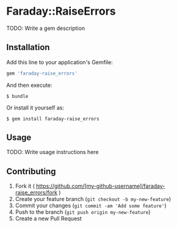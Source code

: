 # Faraday::RaiseErrors

TODO: Write a gem description

## Installation

Add this line to your application's Gemfile:

```ruby
gem 'faraday-raise_errors'
```

And then execute:

    $ bundle

Or install it yourself as:

    $ gem install faraday-raise_errors

## Usage

TODO: Write usage instructions here

## Contributing

1. Fork it ( https://github.com/[my-github-username]/faraday-raise_errors/fork )
2. Create your feature branch (`git checkout -b my-new-feature`)
3. Commit your changes (`git commit -am 'Add some feature'`)
4. Push to the branch (`git push origin my-new-feature`)
5. Create a new Pull Request
